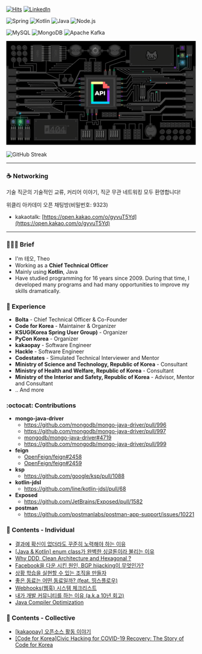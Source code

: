 [![Hits](https://hits.seeyoufarm.com/api/count/incr/badge.svg?url=https%3A%2F%2Fgithub.com%2Fheli-os)](https://hits.seeyoufarm.com)
[![LinkedIn](https://img.shields.io/badge/LinkedIn-0077b5?style=flat-square&logo=linkedin&logoColor=white&link=https://www.linkedin.com/in/taeyang-jin/)](https://www.linkedin.com/in/taeyang-jin/)
<!--
[![Resume](https://img.shields.io/badge/Resume-orange?style=flat-square&logo=Awesome%20Lists&logoColor=black)](https://resume.dataportal.kr)
-->

![Spring](https://img.shields.io/badge/-Spring-6DB33F?style=for-the-badge&logo=Spring&logoColor=white)
![Kotlin](https://img.shields.io/badge/Kotlin-B75EA4?style=for-the-badge&logo=kotlin&logoColor=F6891F)
![Java](https://img.shields.io/badge/JAVA-007396?style=for-the-badge&logo=java&logoColor=white)
![Node.js](https://img.shields.io/badge/Node.js-339933?style=for-the-badge&logo=Node.js&logoColor=white)


![MySQL](https://img.shields.io/badge/MySQL-4479A1?style=for-the-badge&logo=MySQL&logoColor=fff)
![MongoDB](https://img.shields.io/badge/MongoDB-47A248?style=for-the-badge&logo=MongoDB&logoColor=fff)
![Apache Kafka](https://img.shields.io/badge/Apache%20Kafka-231F20?style=for-the-badge&logo=Apache%20Kafka&logoColor=white)


<a href="https://github.com/heli-os">
  <img src="./static/hero-image.gif" width="640"/>
</a>

<!--
![Github Stats](https://github-readme-stats.vercel.app/api?username=heli-os&show_icons=true)
<a href="https://opgc.me/#/users/heli-os" target="_blank"><img src="https://api.opgc.me/githubs/users/heli-os/tag/?theme=basic" /></a>
-->

<!--[![Solved.ac profile](http://mazassumnida.wtf/api/mini/generate_badge?boj=ssun)](https://solved.ac/ssun)-->

![GitHub Streak](https://nirzak-streak-stats.vercel.app/?user=heli-os)

---

### ☕️ Networking
기술 직군의 기술적인 교류, 커리어 이야기, 직군 무관 네트워킹 모두 환영합니다!

위클리 아카데미 오픈 채팅방(비밀번호: 9323)

- kakaotalk: [https://open.kakao.com/o/gyvuT5Yd](https://open.kakao.com/o/gyvuT5Yd)

---

### 💁🏻‍♂️ Brief
- I'm 테오, Theo
- Working as a **Chief Technical Officer**
- Mainly using **Kotlin**, Java
- Have studied programming for 16 years since 2009. During that time, I developed many programs and had many opportunities to improve my skills dramatically.

### 💼 Experience
- **Bolta** - Chief Technical Officer & Co-Founder
- **Code for Korea** - Maintainer & Organizer
- **KSUG(Korea Spring User Group)** - Organizer
- **PyCon Korea** - Organizer
- **kakaopay** - Software Engineer
- **Hackle** - Software Engineer
- **Codestates** - Simulated Technical Interviewer and Mentor
- **Ministry of Science and Technology, Republic of Korea** - Consultant
- **Ministry of Health and Welfare, Republic of Korea** - Consultant
- **Ministry of the Interior and Safety, Republic of Korea** - Advisor, Mentor and Consultant
- .. And more

### :octocat: Contributions
- **mongo-java-driver**
  - https://github.com/mongodb/mongo-java-driver/pull/996
  - https://github.com/mongodb/mongo-java-driver/pull/997
  - [mongodb/mongo-java-driver#4719](https://jira.mongodb.org/browse/JAVA-4719)
  - https://github.com/mongodb/mongo-java-driver/pull/999
- **feign**
  - [OpenFeign/feign#2458](https://github.com/OpenFeign/feign/issues/2458)
  - [OpenFeign/feign#2459](https://github.com/OpenFeign/feign/pull/2459)
- **ksp**
  - https://github.com/google/ksp/pull/1088
- **kotlin-jdsl**
  - https://github.com/line/kotlin-jdsl/pull/68
- **Exposed**
  - https://github.com/JetBrains/Exposed/pull/1582
- **postman**
  - https://github.com/postmanlabs/postman-app-support/issues/10221

### 📄 Contents - Individual
- [결과에 확신이 없더라도 꾸준히 노력해야 하는 이유](https://dataportal.kr/결과에-확신이-없더라도-꾸준히-노력해야-하는-이유/)
- [[Java & Kotlin] enum class가 완벽한 싱글톤이라 불리는 이유](https://jinssssun.tistory.com/54)
- [Why DDD, Clean Architecture and Hexagonal ?](https://dataportal.kr/Why-DDD-Clean-Architecture-and-Hexagonal/)
- [Facebook을 다운 시킨 원인, BGP hijacking이 무엇인가?](https://jinssssun.tistory.com/14)
- [상황 학습을 실현할 수 있는 조직을 만들자](https://jinssssun.tistory.com/31)
- [좋은 동료는 어떤 동료일까? (feat. 띵스플로우)](https://jinssssun.tistory.com/30)
- [Webhooks(웹훅) 시스템 체크리스트](https://dataportal.kr/Webhooks(%EC%9B%B9%ED%9B%85)-%EC%8B%9C%EC%8A%A4%ED%85%9C-%EC%B2%B4%ED%81%AC%EB%A6%AC%EC%8A%A4%ED%8A%B8/)
- [내가 개발 커뮤니티를 하는 이유 (a.k.a 10년 회고)](https://jinssssun.tistory.com/89)
- [Java Compiler Optimization](https://dataportal.kr/Java-Compiler-Optimization/)

### 📜 Contents - Collective
- [[kakaopay] 오픈소스 활동 이야기](https://tech.kakaopay.com/post/junior-opensource)
- [[Code for Korea]Civic Hacking for COVID-19 Recovery: The Story of Code for Korea](https://codeforall.org/2022/09/06/civic-hacking-for-covid-19-recovery-the-story-of-code-for-korea)
